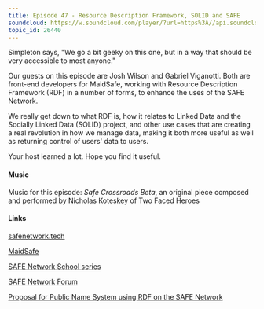 ```yaml
---
title: Episode 47 - Resource Description Framework, SOLID and SAFE
soundcloud: https://w.soundcloud.com/player/?url=https%3A//api.soundcloud.com/tracks/536583930
topic_id: 26440
---
```


Simpleton says, "We go a bit geeky on this one, but in a way that should be very accessible to most anyone."

Our guests on this episode are Josh Wilson and Gabriel Viganotti. Both are front-end developers for MaidSafe, working with Resource Description Framework (RDF) in a number of forms, to enhance the uses of the SAFE Network.

We really get down to what RDF is, how it relates to Linked Data and the Socially Linked Data (SOLID) project, and other use cases that are creating a real revolution in how we manage data, making it both more useful as well as returning control of users' data to users. 

Your host learned a lot. Hope you find it useful.


#### Music

Music for this episode: *Safe Crossroads Beta*, an original piece composed and performed by Nicholas Koteskey of Two Faced Heroes

#### Links

[safenetwork.tech](https://safenetwork.tech)

[MaidSafe](http://maidsafe.net)

[SAFE Network School series](https://safecrossroads.net/safe-network-school/)

[SAFE Network Forum](https://safenetforum.org)

[Proposal for Public Name System using RDF on the SAFE Network](https://github.com/joshuef/rfcs/blob/PnsAndResolveableMap/text/0000-RDF-for-public-name-resolution/0000-RDF-for-public-name-resolution.md)
